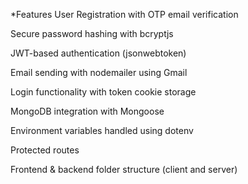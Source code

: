 *Features
User Registration with OTP email verification

Secure password hashing with bcryptjs

JWT-based authentication (jsonwebtoken)

Email sending with nodemailer using Gmail

Login functionality with token cookie storage

MongoDB integration with Mongoose

Environment variables handled using dotenv

Protected routes

Frontend & backend folder structure (client and server)
